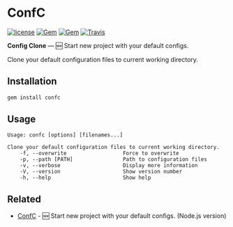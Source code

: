 # ConfC
[![license](https://img.shields.io/github/license/gluons/ConfC.gem.svg?style=flat-square)](./LICENSE)
[![Gem](https://img.shields.io/gem/v/confc.svg?style=flat-square)](https://rubygems.org/gems/confc)
[![Gem](https://img.shields.io/gem/dt/confc.svg?style=flat-square)](https://rubygems.org/gems/confc)
[![Travis](https://img.shields.io/travis/gluons/ConfC.gem.svg?style=flat-square)](https://travis-ci.org/gluons/ConfC.gem)

**Config Clone** — 🆕 Start new project with your default configs.

Clone your default configuration files to current working directory.

## Installation

```bash
gem install confc
```

## Usage

```
Usage: confc [options] [filenames...]

Clone your default configuration files to current working directory.
    -f, --overwrite                  Force to overwrite
    -p, --path [PATH]                Path to configuration files
    -v, --verbose                    Display more information
    -V, --version                    Show version number
    -h, --help                       Show help
```

## Related

- [ConfC](https://github.com/gluons/ConfC) - 🆕 Start new project with your default configs. (Node.js version)
